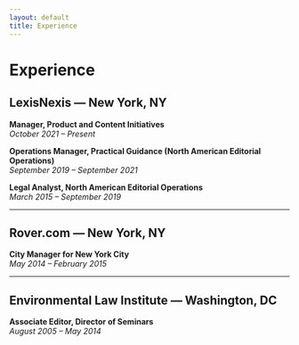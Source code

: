 ```yaml
---
layout: default
title: Experience
---
```


# Experience

## LexisNexis — New York, NY
**Manager, Product and Content Initiatives**  
*October 2021 – Present*  

**Operations Manager, Practical Guidance (North American Editorial Operations)**  
*September 2019 – September 2021*  

**Legal Analyst, North American Editorial Operations**  
*March 2015 – September 2019*  

---

## Rover.com — New York, NY
**City Manager for New York City**  
*May 2014 – February 2015*  

---

## Environmental Law Institute — Washington, DC
**Associate Editor, Director of Seminars**  
*August 2005 – May 2014*  
